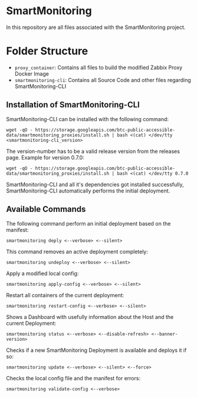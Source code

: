 # SmartMonitoring
In this repository are all files associated with the SmartMonitoring project.
# Folder Structure
- `proxy_container`: Contains all files to build the modified Zabbix Proxy Docker Image
- `smartmonitoring-cli`: Contains all Source Code and other files regarding SmartMonitoring-CLI
## Installation of SmartMonitoring-CLI
SmartMonitoring-CLI can be installed with the following command:
````
wget -qO - https://storage.googleapis.com/btc-public-accessible-data/smartmonitoring_proxies/install.sh | bash <(cat) </dev/tty <smartmonitoring-cli_version>
````
The version-number has to be a valid release version from the releases page.
Example for version 0.7.0:
````
wget -qO - https://storage.googleapis.com/btc-public-accessible-data/smartmonitoring_proxies/install.sh | bash <(cat) </dev/tty 0.7.0
````
SmartMonitoring-CLI and all it's dependencies got installed successfully, SmartMonitoring-CLI automatically performs the initial deployment.

## Available Commands
The following command perform an initial deployment based on the manifest:
````
smartmonitoring deply <--verbose> <--silent>
````
This command removes an active deployment completely:
````
smartmonitoring undeploy <--verbose> <--silent>
````
Apply a modified local config:
````
smartmonitoring apply-config <--verbose> <--silent>
````
Restart all containers of the current deployment:
````
smartmonitoring restart-config <--verbose> <--silent>
````
Shows a Dashboard with usefully information about the Host and the current Deployment:
````
smartmonitoring status <--verbose> <--disable-refresh> <--banner-version>
````
Checks if a new SmartMonitoring Deployment is available and deploys it if so:
````
smartmonitoring update <--verbose> <--silent> <--force>
````
Checks the local config file and the manifest for errors:
````
smartmonitoring validate-config <--verbose>
````